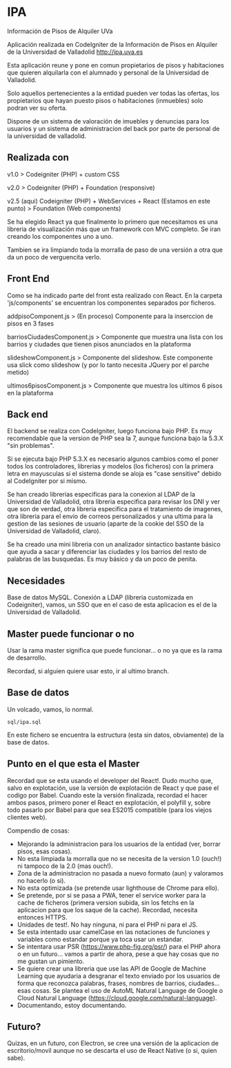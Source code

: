 # IPA
Información de Pisos de Alquiler UVa

Aplicación realizada en CodeIgniter de la Información de Pisos en Alquiler de la Universidad de Valladolid http://ipa.uva.es

Esta aplicación reune y pone en comun propietarios de pisos y habitaciones que quieren alquilarla con el alumnado y personal de la Universidad de Valladolid.

Solo aquellos pertenecientes a la entidad pueden ver todas las ofertas, los propietarios que hayan puesto pisos o habitaciones (inmuebles) solo podran ver su oferta.

Dispone de un sistema de valoración de imuebles y denuncias para los usuarios y un sistema de administracion del back por parte de personal de la universidad de valladolid.

## Realizada con
v1.0 > Codeigniter (PHP) + custom CSS

v2.0 > Codeigniter (PHP) + Foundation (responsive)

v2.5 (aqui) Codeigniter (PHP) + WebServices + React (Estamos en este punto) > Foundation (Web components)

Se ha elegido React ya que finalmente lo primero que necesitamos es una libreria de visualización más que un framework con MVC completo. Se iran creando los componentes uno a uno.

Tambien se ira limpiando toda la morralla de paso de una versión a otra que da un poco de verguencita verlo.

## Front End
Como se ha indicado parte del front esta realizado con React. En la carpeta 'js/components' se encuentran los componentes separados por ficheros.

addpisoComponent.js > (En proceso) Componente para la inserccion de pisos en 3 fases

barriosCiudadesComponent.js > Componente que muestra una lista con los barrios y ciudades que tienen pisos anunciados en la plataforma

slideshowComponent.js > Componente del slideshow. Este componente usa slick como slideshow (y por lo tanto necesita JQuery por el parche metido)

ultimos6pisosComponent.js > Componente que muestra los ultimos 6 pisos en la plataforma

## Back end
El backend se realiza con CodeIgniter, luego funciona bajo PHP. Es muy recomendable que la version de PHP sea la 7, aunque funciona bajo la 5.3.X "sin problemas".

Si se ejecuta bajo PHP 5.3.X es necesario algunos cambios como el poner todos los controladores, librerias y modelos (los ficheros) con la primera letra en mayusculas si el sistema donde se aloja es "case sensitive" debido al CodeIgniter por si mismo.

Se han creado librerias especificas para la conexion al LDAP de la Universidad de Valladolid, otra libreria especifica para revisar los DNI y ver que son de verdad, otra libreria especifica para el tratamiento de imagenes, otra libreria para el envio de correos personalizados y una ultima para la gestion de las sesiones de usuario (aparte de la cookie del SSO de la Universidad de Valladolid, claro).

Se ha creado una mini libreria con un analizador sintactico bastante básico que ayuda a sacar y diferenciar las ciudades y los barrios del resto de palabras de las busquedas. Es muy básico y da un poco de penita.

## Necesidades
Base de datos MySQL.
Conexión a LDAP (libreria customizada en Codeigniter), vamos, un SSO que en el caso de esta aplicacion es el de la Universidad de Valladolid.

## Master puede funcionar o no
Usar la rama master significa que puede funcionar... o no ya que es la rama de desarrollo.

Recordad, si alguien quiere usar esto, ir al ultimo branch.

## Base de datos

Un volcado, vamos, lo normal.

```
sql/ipa.sql
```

En este fichero se encuentra la estructura (esta sin datos, obviamente) de la base de datos.

## Punto en el que esta el Master

Recordad que se esta usando el developer del React!. Dudo mucho que, salvo en explotación, use la versión de explotación de React y que pase el codigo por Babel. Cuando este la versión finalizada, recordad el hacer ambos pasos, primero poner el React en explotación, el polyfill y, sobre todo pasarlo por Babel para que sea ES2015 compatible (para los viejos clientes web).

Compendio de cosas:

- Mejorando la administracion para los usuarios de la entidad (ver, borrar pisos, esas cosas).
- No esta limpiada la morralla que no se necesita de la version 1.0 (ouch!) ni tampoco de la 2.0 (mas ouch!).
- Zona de la administracion no pasada a nuevo formato (aun) y valoramos no hacerlo (o si).
- No esta optimizada (se pretende usar lighthouse de Chrome para ello).
- Se pretende, por si se pasa a PWA, tener el service worker para la cache de ficheros (primera version subida, sin los fetchs en la aplicacion para que los saque de la cache). Recordad, necesita entonces HTTPS.
- Unidades de test!. No hay ninguna, ni para el PHP ni para el JS.
- Se esta intentado usar camelCase en las notaciones de funciones y variables como estandar porque ya toca usar un estandar.
- Se intentara usar PSR (https://www.php-fig.org/psr/) para el PHP ahora o en un futuro... vamos a partir de ahora, pese a que hay cosas que no me gustan un pimiento.
- Se quiere crear una libreria que use las API de Google de Machine Learning que ayudaria a desgranar el texto enviado por los usuarios de forma que reconozca palabras, frases, nombres de barrios, ciudades... esas cosas. Se plantea el uso de AutoML Natural Language de Google o Cloud Natural Language (https://cloud.google.com/natural-language).
- Documentando, estoy documentando.

## Futuro?

Quizas, en un futuro, con Electron, se cree una versión de la aplicacion de escritorio/movil aunque no se descarta el uso de React Native (o si, quien sabe).
